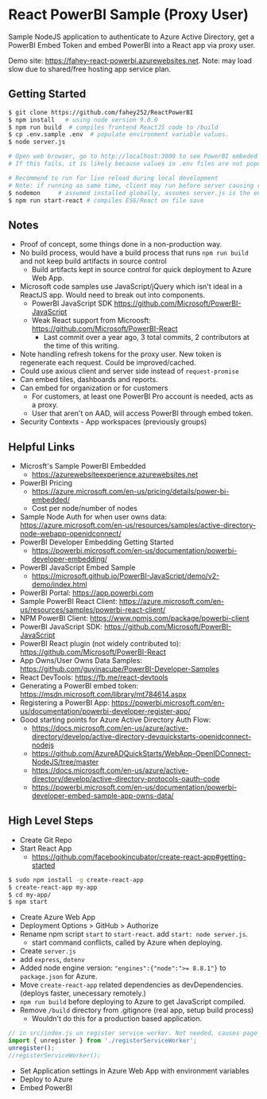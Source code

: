# React PowerBI Sample (Proxy User)
Sample NodeJS application to authenticate to Azure Active Directory, get a PowerBI Embed Token and embed PowerBI into a React app via proxy user.

Demo site: <https://fahey-react-powerbi.azurewebsites.net>. Note: may load slow due to shared/free hosting app service plan.

## Getting Started
```bash
$ git clone https://github.com/fahey252/ReactPowerBI
$ npm install   # using node version 9.0.0
$ npm run build  # compiles frontend ReactJS code to /build
$ cp .env.sample .env  # populate environment variable values.
$ node server.js

# Open web browser, go to http://localhost:3000 to see PowerBI embeded in React app
# If this fails, it is likely because values in .env files are not populated correctly.

# Recommend to run for live reload during local development
# Note: if running as same time, client may run before server causing race condition, failed request.
$ nodemon     # assumed installed globally, assumes server.js is the entry point, reloads server code on save
$ npm run start-react # compiles ES6/React on file save
```

## Notes
* Proof of concept, some things done in a non-production way.
* No build process, would have a build process that runs `npm run build` and not keep build artifacts in source control
  - Build artifacts kept in source control for quick deployment to Azure Web App.
* Microsoft code samples use JavaScript/jQuery which isn't ideal in a ReactJS app. Would need to break out into components.
  - PowerBI JavaScript SDK <https://github.com/Microsoft/PowerBI-JavaScript>
  - Weak React support from Microosft: <https://github.com/Microsoft/PowerBI-React>
    + Last commit over a year ago, 3 total commits, 2 contributors at the time of this writing.
* Note handling refresh tokens for the proxy user. New token is regenerate each request. Could be improved/cached.
* Could use axious client and server side instead of `request-promise`
* Can embed tiles, dashboards and reports.
* Can embed for organization or for customers
  - For customers, at least one PowerBI Pro account is needed, acts as a proxy.
  - User that aren't on AAD, will access PowerBI through embed token.
* Security Contexts - App workspaces (previously groups)

## Helpful Links
* Microsft's Sample PowerBI Embedded
  - <https://azurewebsiteexperience.azurewebsites.net>
* PowerBI Pricing
  - <https://azure.microsoft.com/en-us/pricing/details/power-bi-embedded/>
  - Cost per node/number of nodes
* Sample Node Auth for when user owns data: <https://azure.microsoft.com/en-us/resources/samples/active-directory-node-webapp-openidconnect/>
* PowerBI Developer Embedding Getting Started
  - <https://powerbi.microsoft.com/en-us/documentation/powerbi-developer-embedding/>
* PowerBI JavaScript Embed Sample
  - <https://microsoft.github.io/PowerBI-JavaScript/demo/v2-demo/index.html>
* PowerBI Portal: <https://app.powerbi.com>
* Sample PowerBI React Client: <https://azure.microsoft.com/en-us/resources/samples/powerbi-react-client/>
* NPM PowerBI Client: <https://www.npmjs.com/package/powerbi-client>
* PowerBI JavaScript SDK: <https://github.com/Microsoft/PowerBI-JavaScript>
* PowerBI React plugin (not widely contributed to): <https://github.com/Microsoft/PowerBI-React>
* App Owns/User Owns Data Samples: <https://github.com/guyinacube/PowerBI-Developer-Samples>
* React DevTools: <https://fb.me/react-devtools>
* Generating a PowerBI embed token: <https://msdn.microsoft.com/library/mt784614.aspx>
* Registering a PowerBI App: <https://powerbi.microsoft.com/en-us/documentation/powerbi-developer-register-app/>
* Good starting points for Azure Active Directory Auth Flow:
  - <https://docs.microsoft.com/en-us/azure/active-directory/develop/active-directory-devquickstarts-openidconnect-nodejs>
  - <https://github.com/AzureADQuickStarts/WebApp-OpenIDConnect-NodeJS/tree/master>
  - <https://docs.microsoft.com/en-us/azure/active-directory/develop/active-directory-protocols-oauth-code>
  - <https://powerbi.microsoft.com/en-us/documentation/powerbi-developer-embed-sample-app-owns-data/>

## High Level Steps
* Create Git Repo
* Start React App
  - <https://github.com/facebookincubator/create-react-app#getting-started>
```bash
$ sudo npm install -g create-react-app
$ create-react-app my-app
$ cd my-app/
$ npm start
```
* Create Azure Web App
* Deployment Options > GitHub > Authorize
* Rename npm script `start` to `start-react`. add `start: node server.js`.
  - start command conflicts, called by Azure when deploying.
* Create `server.js`
* add `express`, `dotenv`
* Added node engine version: `"engines":{"node":">= 8.8.1"}` to `package.json` for Azure.
* Move `create-react-app` related dependencies as devDependencies. (deploys faster, unecessary remotely.)
* `npm run build` before deploying to Azure to get JavaScript compiled.
* Remove `/build` directory from .gitignore (real app, setup build process)
  - Wouldn't do this for a production based application.
```js
// in src/index.js un register service worker. Not needed, causes page to be white on reload due to invalid manifest.json.
import { unregister } from './registerServiceWorker';
unregister();
//registerServiceWorker();
```
* Set Application settings in Azure Web App with environment variables
* Deploy to Azure
* Embed PowerBI
